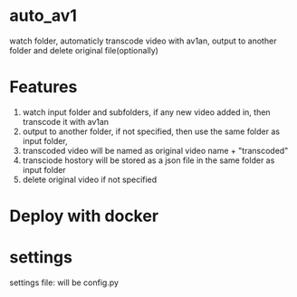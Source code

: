 # auto_av1
watch folder, automaticly transcode video with av1an, output to another folder and delete original file(optionally)

# Features
1. watch input folder and subfolders, if any new video added in, then transcode it with av1an
2. output to another folder, if not specified, then use the same folder as input folder, 
3. transcoded video will be named as original video name + "transcoded"
4. transciode hostory will be stored as a json file in the same folder as input folder
5. delete original video if not specified

# Deploy with docker

# settings
settings file: will be config.py
